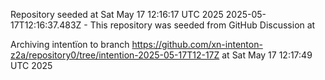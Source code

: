Repository seeded at Sat May 17 12:16:17 UTC 2025
2025-05-17T12:16:37.483Z - This repository was seeded from GitHub Discussion  at 

Archiving intentïon to branch https://github.com/xn-intenton-z2a/repository0/tree/intention-2025-05-17T12-17Z at Sat May 17 12:17:49 UTC 2025
